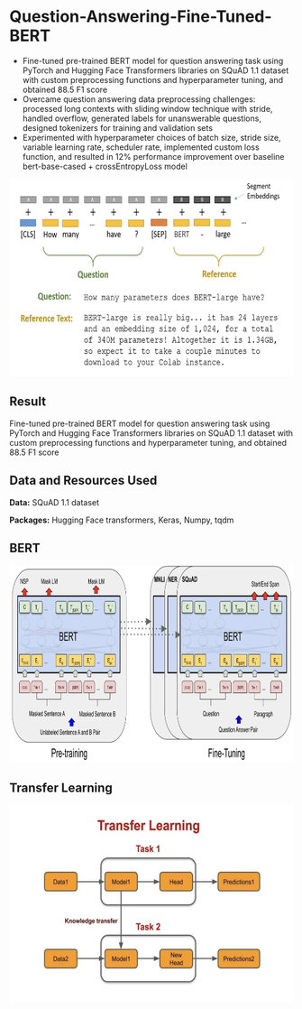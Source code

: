 # Question-Answering-Fine-Tuned-BERT
*	Fine-tuned pre-trained BERT model for question answering task using PyTorch and Hugging Face Transformers libraries on SQuAD 1.1 dataset with custom preprocessing functions and hyperparameter tuning, and obtained 88.5 F1 score
*	Overcame question answering data preprocessing challenges: processed long contexts with sliding window technique with stride, handled overflow, generated labels for unanswerable questions, designed tokenizers for training and validation sets
*	Experimented with hyperparameter choices of batch size, stride size, variable learning rate, scheduler rate, implemented custom loss function, and resulted in 12% performance improvement over baseline bert-base-cased + crossEntropyLoss model

<img src="images/qa.png" height=350>

## Result
Fine-tuned pre-trained BERT model for question answering task using PyTorch and Hugging Face Transformers libraries on SQuAD 1.1 dataset with custom preprocessing functions and hyperparameter tuning, and obtained 88.5 F1 score

## Data and Resources Used
**Data:** SQuAD 1.1 dataset

**Packages:** Hugging Face transformers, Keras, Numpy, tqdm

## BERT
<img src="images/bert.png" height=350>

## Transfer Learning
<img src="images/transfer_learning.png" height=350>
